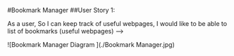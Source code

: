 #Bookmark Manager 
##User Story 1:

As a user,
So I can keep track of useful webpages,
I would like to be able to list of bookmarks (useful webpages) -->

![Bookmark Manager Diagram ](./Bookmark Manager.jpg)
